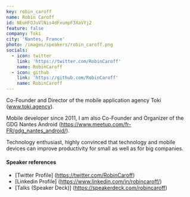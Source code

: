 ```yaml
---
key: robin_caroff
name: Robin Caroff
id: NEuHFOJuVlNis4dFxumpF3XaVYj2
feature: false
company: Toki
city: 'Nantes, France'
photo: /images/speakers/robin_caroff.png
socials:
  - icon: twitter
    link: 'https://twitter.com/RobinCaroff'
    name: RobinCaroff
  - icon: github
    link: 'https://github.com/RobinCaroff'
    name: RobinCaroff
---
```

Co-Founder and Director of the mobile application agency Toki (www.toki.agency).

Mobile developer since 2011, I am also Co-Founder and Organizer of the GDG Nantes Android (https://www.meetup.com/fr-FR/gdg_nantes_android/).

Technology enthusiast, highly convinced that technology and mobile devices can improve productivity for small as well as for big companies.


#### Speaker references

* [Twitter Profile] (https://twitter.com/RobinCaroff)
* [Linkedin Profile] (https://www.linkedin.com/in/robincaroff/)
* [Talks (Speaker Deck)] (https://speakerdeck.com/robincaroff)
